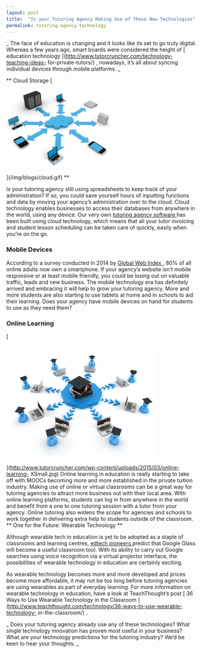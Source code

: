 ```yaml
---
layout: post
title:  "Is your Tutoring Agency Making Use of These New Technologies"
permalink: tutoring-agency-technology
---
```

_ The face of education is changing and it looks like its set to go truly
digital. Whereas a few years ago, smart boards were considered the height of [
education technology ](http://www.tutorcruncher.com/technology-teaching-ideas-
for-private-tutors/) , nowadays, it’s all about syncing individual devices
through mobile platforms.  _

** Cloud Storage [

<div class="img-holder full-width">
   <img src="/img/blogs/cloud.gif" alt-text="cloud"/>
</div>

](/img/blogs/cloud.gif) **

Is your tutoring agency still using spreadsheets to keep track of your
administration? If so, you could save yourself hours of inputting functions
and data by moving your agency’s administration over to the cloud. Cloud
technology enables businesses to access their databases from anywhere in the
world, using any device. Our very own [ tutoring agency software
](http://www.tutorcruncher.com) has been built using cloud technology, which
means that all your tutor invoicing and student lesson scheduling can be taken
care of quickly, easily when you’re on the go.

### Mobile Devices

According to a survey conducted in 2014 by [ Global Web Index
](insight.globalwebindex.net/device-q3-2014) , 80% of all online adults now
own a smartphone. If your agency’s website isn’t mobile responsive or at least
mobile friendly, you could be losing out on valuable traffic, leads and new
business. The mobile technology era has definitely arrived and embracing it
will help to grow your tutoring agency. More and more students are also
starting to use tablets at home and in schools to aid their learning. Does
your agency have mobile devices on hand for students to use as they need them?

### Online Learning

[

<div class="img-holder full-width">
   <img src="/img/blogs/online-learning-XSmall.jpg" alt-text="online-learning-XSmall"/>
</div>

](http://www.tutorcruncher.com/wp-content/uploads/2015/03/online-learning-
XSmall.jpg) Online learning in education is really starting to take off with
MOOCs becoming more and more established in the private tuition industry.
Making use of online or virtual classrooms can be a great way for tutoring
agencies to attract more business out with their local area. With online
learning platforms, students can log in from anywhere in the world and benefit
from a one to one tutoring session with a tutor from your agency. Online
tutoring also widens the scope for agencies and schools to work together in
delivering extra help to students outside of the classroom.  ** One for the
Future: Wearable Technology **

Although wearable tech in education is yet to be adopted as a staple of
classrooms and learning centres, [ edtech pioneers
](http://www.edudemic.com/guides/the-teachers-guide-to-google-glass/) predict
that Google Glass will become a useful classroom tool. With its ability to
carry out Google searches using voice recognition via a virtual projector
interface, the possibilities of wearable technology in education are certainly
exciting.

As wearable technology becomes more and more developed and prices become more
affordable, it may not be too long before tutoring agencies are using
wearables as part of everyday learning. For more information on wearable
technology in education, have a look at TeachThought’s post [ 36 Ways to Use
Wearable Technology in the Classroom
](http://www.teachthought.com/technology/36-ways-to-use-wearable-technology-
in-the-classroom/) .

_ Does your tutoring agency already use any of these technologies? What single
technology innovation has proven most useful in your business? What are your
technology predictions for the tutoring industry? We’d be keen to hear your
thoughts.  _
